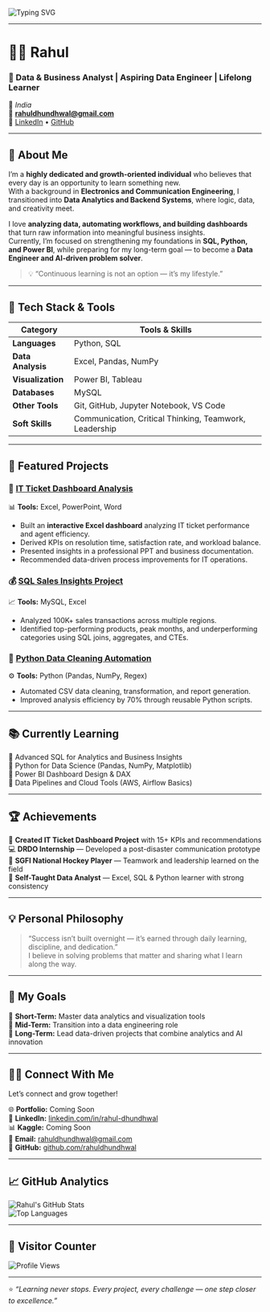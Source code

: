 <!-- Profile Banner -->
![Typing SVG](https://readme-typing-svg.herokuapp.com?lines=Hello..+there,+I'm+Rahul+Dhundhwal+👋;Data+Analyst+|+SQL+|+Excel+|+Python+|+Power+BI;Lifelong+Learner+|+Future+Data+Engineer;Welcome+to+my+GitHub+Profile!&center=true&width=850&height=60&color=00C4FF&vCenter=true&size=22)

---

# 👨‍💻 Rahul   
### 🚀 Data & Business Analyst | Aspiring Data Engineer | Lifelong Learner  

📍 *India*  
📧 **rahuldhundhwal@gmail.com**  
🔗 [LinkedIn](https://www.linkedin.com/in/rahul-dhundhwal/) • [GitHub](https://github.com/rahuldhundhwal)

---

## 🧠 About Me  

I’m a **highly dedicated and growth-oriented individual** who believes that every day is an opportunity to learn something new.  
With a background in **Electronics and Communication Engineering**, I transitioned into **Data Analytics and Backend Systems**, where logic, data, and creativity meet.  

I love **analyzing data, automating workflows, and building dashboards** that turn raw information into meaningful business insights.  
Currently, I’m focused on strengthening my foundations in **SQL, Python, and Power BI**, while preparing for my long-term goal — to become a **Data Engineer and AI-driven problem solver**.  

> 💡 “Continuous learning is not an option — it’s my lifestyle.”

---

## 🧰 Tech Stack & Tools  

| Category | Tools & Skills |
|-----------|----------------|
| **Languages** | Python, SQL |
| **Data Analysis** | Excel, Pandas, NumPy |
| **Visualization** | Power BI, Tableau |
| **Databases** | MySQL |
| **Other Tools** | Git, GitHub, Jupyter Notebook, VS Code |
| **Soft Skills** | Communication, Critical Thinking, Teamwork, Leadership |

---

## 💼 Featured Projects  

### 🧾 [IT Ticket Dashboard Analysis](https://github.com/rahuldhundhwal/IT_Ticket_Dashboard_Project)
📊 **Tools:** Excel, PowerPoint, Word  
- Built an **interactive Excel dashboard** analyzing IT ticket performance and agent efficiency.  
- Derived KPIs on resolution time, satisfaction rate, and workload balance.  
- Presented insights in a professional PPT and business documentation.  
- Recommended data-driven process improvements for IT operations.  

### 💰 [SQL Sales Insights Project](#)
📈 **Tools:** MySQL, Excel  
- Analyzed 100K+ sales transactions across multiple regions.  
- Identified top-performing products, peak months, and underperforming categories using SQL joins, aggregates, and CTEs.  

### 🧹 [Python Data Cleaning Automation](#)
⚙️ **Tools:** Python (Pandas, NumPy, Regex)  
- Automated CSV data cleaning, transformation, and report generation.  
- Improved analysis efficiency by 70% through reusable Python scripts.  


---

## 📚 Currently Learning  

🔹 Advanced SQL for Analytics and Business Insights  
🔹 Python for Data Science (Pandas, NumPy, Matplotlib)  
🔹 Power BI Dashboard Design & DAX  
🔹 Data Pipelines and Cloud Tools (AWS, Airflow Basics)

---

## 🏆 Achievements  

🏅 **Created IT Ticket Dashboard Project** with 15+ KPIs and recommendations  
💻 **DRDO Internship** — Developed a post-disaster communication prototype  
🏑 **SGFI National Hockey Player** — Teamwork and leadership learned on the field  
📘 **Self-Taught Data Analyst** — Excel, SQL & Python learner with strong consistency  

---

## 💡 Personal Philosophy  

> “Success isn’t built overnight — it’s earned through daily learning, discipline, and dedication.”  
> I believe in solving problems that matter and sharing what I learn along the way.  

---

## 🌟 My Goals  

🎯 **Short-Term:** Master data analytics and visualization tools  
🚀 **Mid-Term:** Transition into a data engineering role  
🧠 **Long-Term:** Lead data-driven projects that combine analytics and AI innovation  

---

## 🧑‍💻 Connect With Me  

Let’s connect and grow together!  

🌐 **Portfolio:** Coming Soon  
💼 **LinkedIn:** [linkedin.com/in/rahul-dhundhwal](https://www.linkedin.com/in/rahul-dhundhwal/)  
📊 **Kaggle:** Coming Soon  
📧 **Email:** rahuldhundhwal@gmail.com  
🐙 **GitHub:** [github.com/rahuldhundhwal](https://github.com/rahuldhundhwal)

---

## 📈 GitHub Analytics  

![Rahul's GitHub Stats](https://github-readme-stats.vercel.app/api?username=rahuldhundhwal&show_icons=true&theme=blueberry)  
![Top Languages](https://github-readme-stats.vercel.app/api/top-langs/?username=rahuldhundhwal&layout=compact&theme=blueberry)  

---

## 🧩 Visitor Counter  
![Profile Views](https://komarev.com/ghpvc/?username=rahuldhundhwal&color=00C4FF&style=for-the-badge&label=PROFILE+VIEWS)

---

⭐ *“Learning never stops. Every project, every challenge — one step closer to excellence.”*
